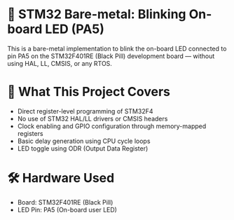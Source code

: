 # 🔌 STM32 Bare-metal: Blinking On-board LED (PA5)
This is a bare-metal implementation to blink the on-board LED connected to pin PA5 on the STM32F401RE (Black Pill) development board — without using HAL, LL, CMSIS, or any RTOS.

# 🧠 What This Project Covers
* Direct register-level programming of STM32F4
* No use of STM32 HAL/LL drivers or CMSIS headers
* Clock enabling and GPIO configuration through memory-mapped registers
* Basic delay generation using CPU cycle loops
* LED toggle using ODR (Output Data Register)

# 🛠️ Hardware Used
* Board: STM32F401RE (Black Pill)
* LED Pin: PA5 (On-board user LED)
